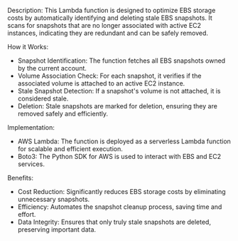 Description:
This Lambda function is designed to optimize EBS storage costs by automatically identifying and deleting stale EBS snapshots. It scans for snapshots that are no longer associated with active EC2 instances, indicating they are redundant and can be safely removed.

How it Works:
- Snapshot Identification: The function fetches all EBS snapshots owned by the current account.
- Volume Association Check: For each snapshot, it verifies if the associated volume is attached to an active EC2 instance.
- Stale Snapshot Detection: If a snapshot's volume is not attached, it is considered stale.
- Deletion: Stale snapshots are marked for deletion, ensuring they are removed safely and efficiently.

Implementation:
- AWS Lambda: The function is deployed as a serverless Lambda function for scalable and efficient execution.
- Boto3: The Python SDK for AWS is used to interact with EBS and EC2 services.

Benefits:
- Cost Reduction: Significantly reduces EBS storage costs by eliminating unnecessary snapshots.
- Efficiency: Automates the snapshot cleanup process, saving time and effort.
- Data Integrity: Ensures that only truly stale snapshots are deleted, preserving important data.
